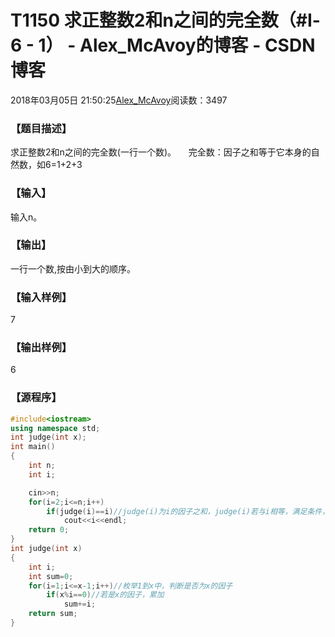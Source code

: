 # T1150 求正整数2和n之间的完全数（#Ⅰ- 6 - 1） - Alex_McAvoy的博客 - CSDN博客





2018年03月05日 21:50:25[Alex_McAvoy](https://me.csdn.net/u011815404)阅读数：3497








### 【题目描述】

求正整数2和n之间的完全数(一行一个数)。
    完全数：因子之和等于它本身的自然数，如6=1+2+3


### 【输入】

输入n。


### 【输出】

一行一个数,按由小到大的顺序。


### 【输入样例】

7

### 【输出样例】

6

### 【源程序】

```cpp
#include<iostream>
using namespace std;
int judge(int x);
int main()
{
	int n;
	int i;

	cin>>n;
	for(i=2;i<=n;i++)
		if(judge(i)==i)//judge(i)为i的因子之和，judge(i)若与i相等，满足条件，输出
			cout<<i<<endl;
	return 0;
}
int judge(int x)
{
	int i;
	int sum=0;
	for(i=1;i<=x-1;i++)//枚举1到x中，判断是否为x的因子
		if(x%i==0)//若是x的因子，累加
			sum+=i;
	return sum;
}
```



